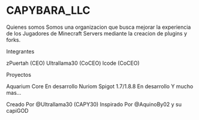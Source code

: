 # CAPYBARA_LLC

Quienes somos
Somos una organizacion que busca mejorar la experiencia de los Jugadores de Minecraft Servers mediante la creacion de plugins y forks.

Integrantes

zPuertah (CEO)
Ultrallama30 (CoCEO)
lcode (CoCEO)

Proyectos

Aquarium Core
En desarrollo
Nuriom Spigot 1.7/1.8.8
En desarrollo
Y mucho mas...

Creado Por @Ultrallama30 (CAPY30) Inspirado Por @AquinoBy02 y su capiGOD
